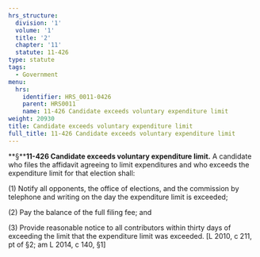```yaml
---
hrs_structure:
  division: '1'
  volume: '1'
  title: '2'
  chapter: '11'
  statute: 11-426
type: statute
tags:
  - Government
menu:
  hrs:
    identifier: HRS_0011-0426
    parent: HRS0011
    name: 11-426 Candidate exceeds voluntary expenditure limit
weight: 20930
title: Candidate exceeds voluntary expenditure limit
full_title: 11-426 Candidate exceeds voluntary expenditure limit
---
```

**§****11-426 Candidate exceeds voluntary expenditure limit.** A candidate who files the affidavit agreeing to limit expenditures and who exceeds the expenditure limit for that election shall:

(1) Notify all opponents, the office of elections, and the commission by telephone and writing on the day the expenditure limit is exceeded;

(2) Pay the balance of the full filing fee; and

(3) Provide reasonable notice to all contributors within thirty days of exceeding the limit that the expenditure limit was exceeded. [L 2010, c 211, pt of §2; am L 2014, c 140, §1]